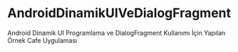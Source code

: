 # AndroidDinamikUIVeDialogFragment
Android Dinamik UI Programlama ve DialogFragment Kullanımı İçin Yapılan Örnek Cafe Uygulaması
